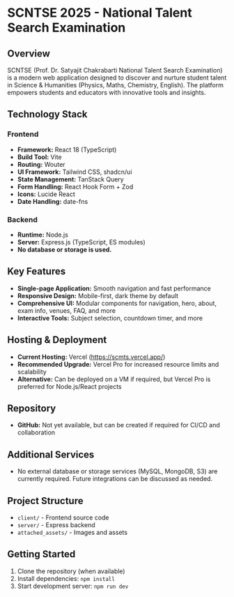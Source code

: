 # SCNTSE 2025 - National Talent Search Examination

## Overview
SCNTSE (Prof. Dr. Satyajit Chakrabarti National Talent Search Examination) is a modern web application designed to discover and nurture student talent in Science & Humanities (Physics, Maths, Chemistry, English). The platform empowers students and educators with innovative tools and insights.

## Technology Stack

### Frontend
- **Framework:** React 18 (TypeScript)
- **Build Tool:** Vite
- **Routing:** Wouter
- **UI Framework:** Tailwind CSS, shadcn/ui
- **State Management:** TanStack Query
- **Form Handling:** React Hook Form + Zod
- **Icons:** Lucide React
- **Date Handling:** date-fns

### Backend
- **Runtime:** Node.js
- **Server:** Express.js (TypeScript, ES modules)
- **No database or storage is used.**

## Key Features
- **Single-page Application:** Smooth navigation and fast performance
- **Responsive Design:** Mobile-first, dark theme by default
- **Comprehensive UI:** Modular components for navigation, hero, about, exam info, venues, FAQ, and more
- **Interactive Tools:** Subject selection, countdown timer, and more

## Hosting & Deployment
- **Current Hosting:** Vercel (https://scmts.vercel.app/)
- **Recommended Upgrade:** Vercel Pro for increased resource limits and scalability
- **Alternative:** Can be deployed on a VM if required, but Vercel Pro is preferred for Node.js/React projects

## Repository
- **GitHub:** Not yet available, but can be created if required for CI/CD and collaboration

## Additional Services
- No external database or storage services (MySQL, MongoDB, S3) are currently required. Future integrations can be discussed as needed.

## Project Structure
- `client/` - Frontend source code
- `server/` - Express backend
- `attached_assets/` - Images and assets

## Getting Started
1. Clone the repository (when available)
2. Install dependencies: `npm install`
3. Start development server: `npm run dev`

